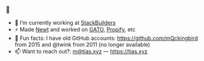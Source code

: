 ### 👋

- 🔭 I’m currently working at [StackBuilders](https://www.stackbuilders.com/)
- ⚡ Made [Newt](https://www.newt.to) and worked on [GATO](https://gato.us), [Propify](https://propify.com), etc
- 🤔 Fun facts: I have old GitHub accounts: https://github.com/mQckingbird from 2015 and @twink from 2011 (no longer available)
- 📫 Want to reach out?: m@tias.xyz — https://tias.xyz
<!--
**mqtik/mqtik** is a ✨ _special_ ✨ repository because its `README.md` (this file) appears on your GitHub profile.

Here are some ideas to get you started:

- 🔭 I’m currently working on ...
- 🌱 I’m currently learning ...
- 👯 I’m looking to collaborate on ...
- 🤔 I’m looking for help with ...
- 💬 Ask me about ...
- 📫 How to reach me: ...
- 😄 Pronouns: ...
- ⚡ Fun fact: ...
-->
